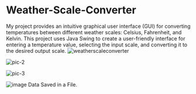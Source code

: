 # Weather-Scale-Converter
My project provides an intuitive graphical user interface (GUI) for converting temperatures between different weather scales: Celsius, Fahrenheit, and Kelvin. This project uses Java Swing to create a user-friendly interface for entering a temperature value, selecting the input scale, and converting it to the desired output scale.
![weatherscaleconverter](https://github.com/MachineMoo-Abdullah/Weather-Scale-Converter/assets/152873913/da01fc96-51e1-4471-89e8-ba243dccb24f)

![pic-2](https://github.com/MachineMoo-Abdullah/Weather-Scale-Converter/assets/152873913/524de877-0bd7-4b0b-8870-d0dbe9efad76)

![pic-3](https://github.com/MachineMoo-Abdullah/Weather-Scale-Converter/assets/152873913/7ada85b6-e466-496e-a0d0-9b32c7849d20)

![image](https://github.com/MachineMoo-Abdullah/Weather-Scale-Converter/assets/152873913/640c06fb-31ef-48b4-8367-b480ee779c16)
Data Saved in a File.
